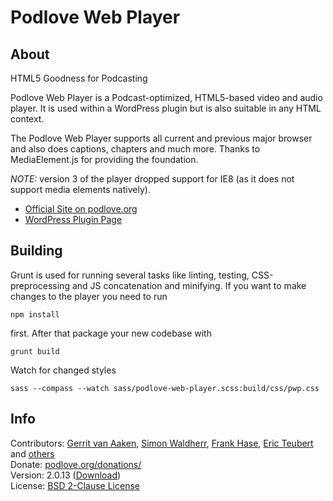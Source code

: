 # Podlove Web Player

## About

HTML5 Goodness for Podcasting

Podlove Web Player is a Podcast-optimized, HTML5-based video and audio player. It is used within a WordPress plugin but is also suitable in any HTML context.

The Podlove Web Player supports all current and previous major browser and also does captions, chapters and much more. Thanks to MediaElement.js for providing the foundation.

*NOTE:* version 3 of the player dropped support for IE8 (as it does not support media elements natively).

* [Official Site on podlove.org](http://podlove.org/podlove-web-player/)
* [WordPress Plugin Page](http://wordpress.org/plugins/podlove-web-player/)

## Building

Grunt is used for running several tasks like linting, testing, CSS-preprocessing and JS concatenation and minifying. If you want to make changes to the player you need to run 

    npm install

first.
After that package your new codebase with

    grunt build

Watch for changed styles

    sass --compass --watch sass/podlove-web-player.scss:build/css/pwp.css

## Info

Contributors: [Gerrit van Aaken](https://github.com/gerritvanaaken/), [Simon Waldherr](https://github.com/simonwaldherr/), [Frank Hase](https://github.com/Kambfhase/), [Eric Teubert](https://github.com/eteubert/) and [others](https://github.com/podlove/podlove-web-player/contributors)  
Donate: [podlove.org/donations/](http://podlove.org/donations/)  
Version: 2.0.13 ([Download](http://downloads.wordpress.org/plugin/podlove-web-player.2.0.13.zip))  
License: [BSD 2-Clause License](http://opensource.org/licenses/BSD-2-Clause)  
